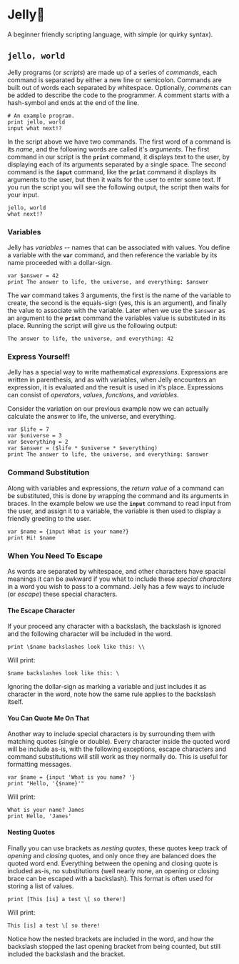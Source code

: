 Jelly🍒
=======
A beginner friendly scripting language, with simple (or quirky syntax).

`jello, world`
--------------
Jelly programs (or *scripts*) are made up of a series of *commands*, each command is separated by either a new line or semicolon.  Commands are built out of words each separated by whitespace.  Optionally, *comments* can be added to describe the code to the programmer.  A comment starts with a hash-symbol and ends at the end of the line.

```
# An example program.
print jello, world
input what next!?
```

In the script above we have two commands.  The first word of a command is its *name*, and the following words are called it's *arguments*.  The first command in our script is the **`print`** command, it displays text to the user, by displaying each of its arguments separated by a single space.  The second command is the **`input`** command, like the **`print`** command it displays its arguments to the user, but then it waits for the user to enter some text.  If you run the script you will see the following output, the script then waits for your input.

```
jello, world
what next!?
```

### Variables
Jelly has *variables* -- names that can be associated with values.  You define a variable with the **`var`** command, and then reference the variable by its name proceeded with a dollar-sign.

```
var $answer = 42
print The answer to life, the universe, and everything: $answer
```

The **`var`** command takes 3 arguments, the first is the name of the variable to create, the second is the equals-sign (yes, this is an argument), and finally the value to associate with the variable.  Later when we use the `$answer` as an argument to the **`print`** command the variables value is substituted in its place.  Running the script will give us the following output:

```
The answer to life, the universe, and everything: 42
```

### Express Yourself!
Jelly has a special way to write mathematical *expressions*.  Expressions are written in parenthesis, and as with variables, when Jelly encounters an expression, it is evaluated and the result is used in it's place.  Expressions can consist of *operators*, *values*, *functions*, and *variables*.

Consider the variation on our previous example now we can actually calculate the answer to life, the universe, and everything.

```
var $life = 7
var $universe = 3
var $everything = 2
var $answer = ($life * $universe * $everything)
print The answer to life, the universe, and everything: $answer
```

### Command Substitution
Along with variables and expressions, the *return value* of a command can be substituted, this is done by wrapping the command and its arguments in braces.  In the example below we use the **`input`** command to read input from the user, and assign it to a variable, the variable is then used to display a friendly greeting to the user.

```
var $name = {input What is your name?}
print Hi! $name
```

### When You Need To Escape
As words are separated by whitespace, and other characters have spacial meanings it can be awkward if you what to include these *special characters* in a word you wish to pass to a command.  Jelly has a few ways to include (or *escape*) these special characters.

#### The Escape Character
If your proceed any character with a backslash, the backslash is ignored and the following character will be included in the word.

```
print \$name backslashes look like this: \\
```
Will print:
```
$name backslashes look like this: \
```
Ignoring the dollar-sign as marking a variable and just includes it as character in the word, note how the same rule applies to the backslash itself.

#### You Can Quote Me On That
Another way to include special characters is by surrounding them with matching quotes (single or double). Every character inside the quoted word will be include as-is, with the following exceptions, escape characters and command substitutions will still work as they normally do.  This is useful for formatting messages.

```
var $name = {input 'What is you name? '}
print "Hello, '{$name}'"
```
Will print:
```
What is your name? James
print Hello, 'James'
```

#### Nesting Quotes
Finally you can use brackets as *nesting quotes*, these quotes keep track of *opening* and *closing* quotes, and only once they are balanced does the quoted word end.  Everything between the opening and closing quote is included as-is, no substitutions (well nearly none, an opening or closing brace can be escaped with a backslash).  This format is often used for storing a list of values.

```
print [This [is] a test \[ so there!]
```
Will print:
```
This [is] a test \[ so there!
```
Notice how the nested brackets are included in the word, and how the backslash stopped the last opening bracket from being counted, but still included the backslash and the bracket.

[//]: # (TODO:  Introduction to the core library.)